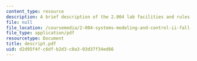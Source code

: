 ```yaml
---
content_type: resource
description: A brief description of the 2.004 lab facilities and rules.
file: null
file_location: /coursemedia/2-004-systems-modeling-and-control-ii-fall-2007/d2d95f4fc6dfb2d3c0a303d37f34ed66_descript.pdf
file_type: application/pdf
resourcetype: Document
title: descript.pdf
uid: d2d95f4f-c6df-b2d3-c0a3-03d37f34ed66
---
```

